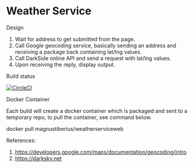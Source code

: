 # Weather Service

Design

1. Wait for address to get submitted from the page.
2. Call Google geocoding service, basically sending an address and receiving a package back containing lat/lng values.
3. Call DarkSide online API and send a request with lat/lng values.
4. Upon receiving the reply, display output.

Build status

[![CircleCI](https://circleci.com/gh/MagnusTiberius/weatherservice.svg?style=svg)](https://circleci.com/gh/MagnusTiberius/weatherservice)


Docker Container

Each build will create a docker container which is packaged and sent to a temporary repo, to pull the container, see command below.

docker pull magnustiberius/weatherserviceweb


References:
1. https://developers.google.com/maps/documentation/geocoding/intro
2. https://darksky.net
